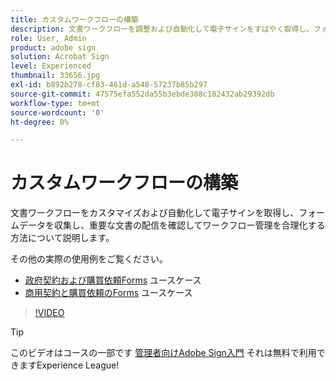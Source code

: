 ```yaml
---
title: カスタムワークフローの構築
description: 文書ワークフローを調整および自動化して電子サインをすばやく取得し、フォームデータを収集する方法について説明します
role: User, Admin
product: adobe sign
solution: Acrobat Sign
level: Experienced
thumbnail: 33656.jpg
exl-id: b892b278-cf83-461d-a548-57237b85b297
source-git-commit: 47575efa552da55b3ebde308c182432ab29392db
workflow-type: tm+mt
source-wordcount: '0'
ht-degree: 0%

---
```


# カスタムワークフローの構築

文書ワークフローをカスタマイズおよび自動化して電子サインを取得し、フォームデータを収集し、重要な文書の配信を確認してワークフロー管理を合理化する方法について説明します。

その他の実際の使用例をご覧ください。

* [政府契約および購買依頼Forms](https://experienceleague.adobe.com/docs/document-cloud-learn/sign-learning-hub/expand/recipes/gov/usecasegovcontracts.html?lang=en) ユースケース
* [商用契約と購買依頼のForms](https://experienceleague.adobe.com/docs/document-cloud-learn/sign-learning-hub/expand/recipes/com/usecasecomcontracts.html?lang=en) ユースケース

>[!VIDEO](https://video.tv.adobe.com/v/33656?hidetitle=true)

>[!TIP]
>
>このビデオはコースの一部です [管理者向けAdobe Sign入門](https://experienceleague.adobe.com/?recommended=Sign-A-1-2020.2) それは無料で利用できますExperience League!
